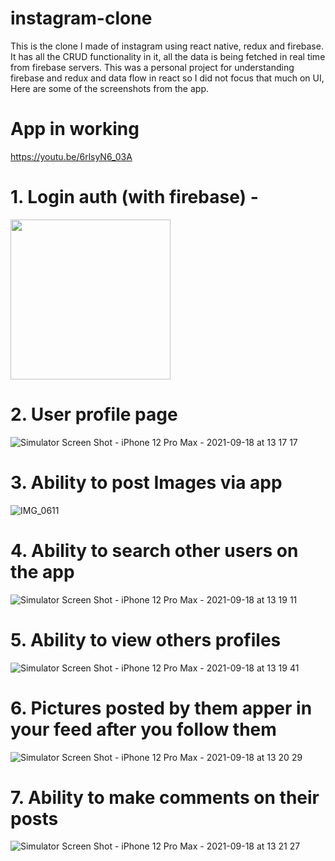 # instagram-clone

This is the clone I made of instagram using react native, redux and firebase. It has all the CRUD functionality in it, all the data is being fetched in real time from firebase servers. This was a personal project for understanding firebase and redux and data flow in react so I did not focus that much on UI, Here are some of the screenshots from the app. 

# App in working 

https://youtu.be/6rlsyN6_03A

# 1. Login auth (with firebase) - 

<img src="https://user-images.githubusercontent.com/72136954/156597274-53e08019-27da-4a20-8ad7-0df3a788f766.png" width="256"/>

# 2. User profile page 
![Simulator Screen Shot - iPhone 12 Pro Max - 2021-09-18 at 13 17 17](https://user-images.githubusercontent.com/72136954/156597354-4928a4e8-01eb-465b-902d-1e6a0be0845f.png)

# 3. Ability to post Images via app 
![IMG_0611](https://user-images.githubusercontent.com/72136954/156597613-f2422eb1-f5b8-4884-8c68-e025c3beb4f8.PNG)

# 4. Ability to search other users on the app 
![Simulator Screen Shot - iPhone 12 Pro Max - 2021-09-18 at 13 19 11](https://user-images.githubusercontent.com/72136954/156597810-dea3a1f1-38a7-4260-839b-0063fc7c4d6a.png)

# 5. Ability to view others profiles 
![Simulator Screen Shot - iPhone 12 Pro Max - 2021-09-18 at 13 19 41](https://user-images.githubusercontent.com/72136954/156598012-8be51671-b536-4464-b397-f33dad1a0663.png)

# 6. Pictures posted by them apper in your feed after you follow them
![Simulator Screen Shot - iPhone 12 Pro Max - 2021-09-18 at 13 20 29](https://user-images.githubusercontent.com/72136954/156598174-4d96a3f1-b8c9-47da-aa68-5b07d9494425.png)

# 7. Ability to make comments on their posts
![Simulator Screen Shot - iPhone 12 Pro Max - 2021-09-18 at 13 21 27](https://user-images.githubusercontent.com/72136954/156598391-4a9a08a4-672f-400c-a9e9-69ddb1cdb67a.png)




